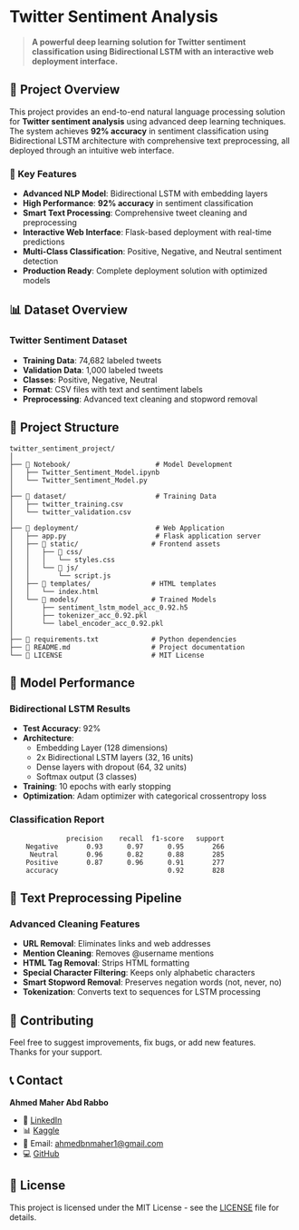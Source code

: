 # Twitter Sentiment Analysis

> **A powerful deep learning solution for Twitter sentiment classification using Bidirectional LSTM with an interactive web deployment interface.**

## 🎯 Project Overview

This project provides an end-to-end natural language processing solution for **Twitter sentiment analysis** using advanced deep learning techniques. The system achieves **92% accuracy** in sentiment classification using Bidirectional LSTM architecture with comprehensive text preprocessing, all deployed through an intuitive web interface.

### 🔬 Key Features

- **Advanced NLP Model**: Bidirectional LSTM with embedding layers
- **High Performance**: **92% accuracy** in sentiment classification
- **Smart Text Processing**: Comprehensive tweet cleaning and preprocessing
- **Interactive Web Interface**: Flask-based deployment with real-time predictions
- **Multi-Class Classification**: Positive, Negative, and Neutral sentiment detection
- **Production Ready**: Complete deployment solution with optimized models

## 📊 Dataset Overview

### Twitter Sentiment Dataset
- **Training Data**: 74,682 labeled tweets
- **Validation Data**: 1,000 labeled tweets  
- **Classes**: Positive, Negative, Neutral
- **Format**: CSV files with text and sentiment labels
- **Preprocessing**: Advanced text cleaning and stopword removal


## 📁 Project Structure

```
twitter_sentiment_project/
│
├── 📁 Notebook/                     # Model Development
│   ├── Twitter_Sentiment_Model.ipynb
│   └── Twitter_Sentiment_Model.py
│
├── 📁 dataset/                      # Training Data
│   ├── twitter_training.csv
│   └── twitter_validation.csv
│
├── 📁 deployment/                   # Web Application
│   ├── app.py                      # Flask application server
│   ├── 📁 static/                  # Frontend assets
│   │   ├── 📁 css/
│   │   │   └── styles.css
│   │   └── 📁 js/
│   │       └── script.js
│   ├── 📁 templates/               # HTML templates
│   │   └── index.html
│   └── 📁 models/                  # Trained Models
│       ├── sentiment_lstm_model_acc_0.92.h5
│       ├── tokenizer_acc_0.92.pkl
│       └── label_encoder_acc_0.92.pkl
│
├── 📄 requirements.txt             # Python dependencies
├── 📄 README.md                    # Project documentation
└── 📄 LICENSE                      # MIT License
```

## 🎯 Model Performance

### Bidirectional LSTM Results
- **Test Accuracy**: 92%
- **Architecture**: 
  - Embedding Layer (128 dimensions)
  - 2x Bidirectional LSTM layers (32, 16 units)
  - Dense layers with dropout (64, 32 units)
  - Softmax output (3 classes)
- **Training**: 10 epochs with early stopping
- **Optimization**: Adam optimizer with categorical crossentropy loss

### Classification Report
```
              precision    recall  f1-score   support
    Negative       0.93      0.97      0.95       266
     Neutral       0.96      0.82      0.88       285
    Positive       0.87      0.96      0.91       277
    accuracy                           0.92       828
```

## 🔧 Text Preprocessing Pipeline

### Advanced Cleaning Features
- **URL Removal**: Eliminates links and web addresses
- **Mention Cleaning**: Removes @username mentions
- **HTML Tag Removal**: Strips HTML formatting
- **Special Character Filtering**: Keeps only alphabetic characters
- **Smart Stopword Removal**: Preserves negation words (not, never, no)
- **Tokenization**: Converts text to sequences for LSTM processing

## 🤝 Contributing

Feel free to suggest improvements, fix bugs, or add new features.  
Thanks for your support.

## 📞 Contact

**Ahmed Maher Abd Rabbo**
- 💼 [LinkedIn](https://www.linkedin.com/in/ahmed-maherr/)
- 📊 [Kaggle](https://kaggle.com/ahmedmaherabdrabbo)
- 📧 Email: ahmedbnmaher1@gmail.com
- 💻 [GitHub](https://github.com/AhmedMaherAbdRabbo)

## 📜 License
This project is licensed under the MIT License - see the [LICENSE](LICENSE) file for details.